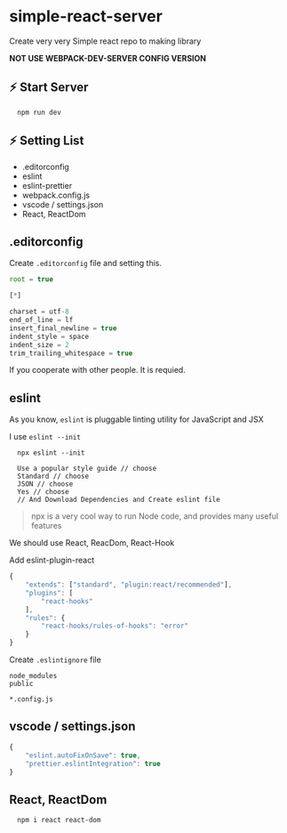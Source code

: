 # simple-react-server

Create very very Simple react repo to making library

**NOT USE WEBPACK-DEV-SERVER CONFIG VERSION**

## :zap: Start Server

```
  npm run dev
```


## :zap: Setting List

- .editorconfig
- eslint
- eslint-prettier
- webpack.config.js
- vscode / settings.json
- React, ReactDom

## .editorconfig

Create `.editorconfig` file and setting this.

```js
root = true

[*]

charset = utf-8
end_of_line = lf
insert_final_newline = true
indent_style = space
indent_size = 2
trim_trailing_whitespace = true
```

If you cooperate with other people. It is requied.

## eslint

As you know, `eslint` is pluggable linting utility for JavaScript and JSX

I use `eslint --init`

```
  npx eslint --init

  Use a popular style guide // choose
  Standard // choose
  JSON // choose
  Yes // choose
  // And Download Dependencies and Create eslint file
```

> npx is a very cool way to run Node code, and provides many useful features

We should use React, ReacDom, React-Hook

Add eslint-plugin-react

```js
{
    "extends": ["standard", "plugin:react/recommended"],
    "plugins": [
        "react-hooks"
    ],
    "rules": {
        "react-hooks/rules-of-hooks": "error"
    }
}
```


Create `.eslintignore` file

```
node_modules
public

*.config.js
```

## vscode / settings.json

```js
{
    "eslint.autoFixOnSave": true,
    "prettier.eslintIntegration": true
}
```

## React, ReactDom

```
  npm i react react-dom
```
